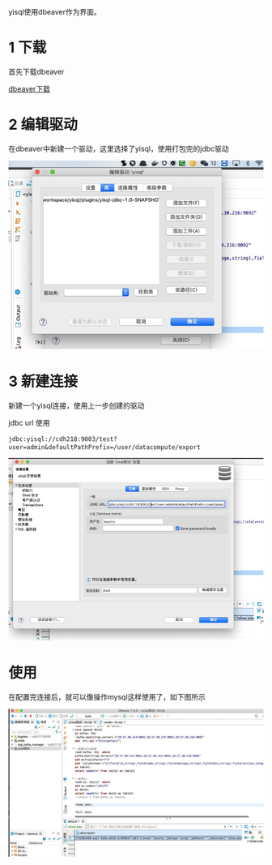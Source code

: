 yisql使用dbeaver作为界面。

# 1 下载

首先下载dbeaver

[dbeaver下载](https://dbeaver.io/download/)

# 2 编辑驱动

在dbeaver中新建一个驱动，这里选择了yisql，使用打包完的jdbc驱动

![](.console_images/3d5a090d.png)

# 3 新建连接

新建一个yisql连接，使用上一步创建的驱动

jdbc url 使用
```
jdbc:yisql://cdh218:9003/test?user=admin&defaultPathPrefix=/user/datacompute/export
```

![](.console_images/fc203e85.png)

# 使用

在配置完连接后，就可以像操作mysql这样使用了，如下图所示

![](.console_images/ed488280.png)
